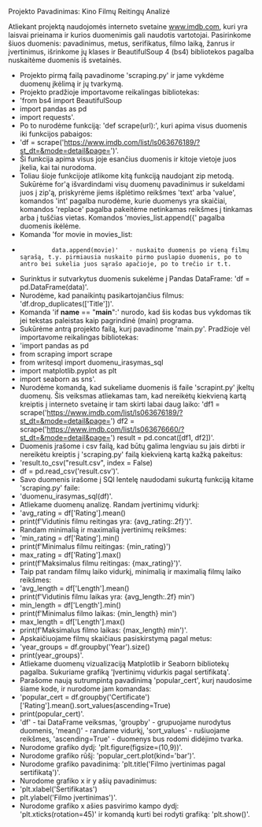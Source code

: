 Projekto Pavadinimas: Kino Filmų Reitingų Analizė

Atliekant projektą naudojomės interneto svetaine www.imdb.com, kuri yra laisvai prieinama ir kurios duomenimis gali naudotis vartotojai. Pasirinkome šiuos duomenis: pavadinimus, metus, serifikatus, filmo laiką, žanrus ir įvertinimus, išrinkome jų klases ir BeautifulSoup 4 (bs4) bibliotekos pagalba nuskaitėme duomenis iš svetainės. 
- Projekto pirmą failą pavadinome 'scraping.py' ir jame vykdėme duomenų įkėlimą ir jų tvarkymą.
- Projekto pradžioje importavome reikalingas bibliotekas:
- 'from bs4 import BeautifulSoup
- import pandas as pd
- import requests'.
- Po to nurodėme funkciją: 'def scrape(url):', kuri apima visus duomenis iki funkcijos pabaigos:
- 'df = scrape('https://www.imdb.com/list/ls063676189/?st_dt=&mode=detail&page=')'.
- Ši funkcija apima visus joje esančius duomenis ir kitoje vietoje juos įkelia, kai tai nurodoma.
- Toliau šioje funkcijoje atlikome kitą funkciją naudojant zip metodą. Sukūrėme for'ą išvardindami visų duomenų pavadinimus ir sukeldami juos į zip'ą, priskyrėme jiems išplėtimo reikšmes 'text' arba 'value', komandos 'int' pagalba nurodėme, kurie duomenys yra skaičiai, komandos 'replace' pagalba pakeitėme netinkamas reikšmes į tinkamas arba į tuščias vietas. Komandos 'movies_list.append({' pagalba duomenis ikėlėme.
- Komanda 'for movie in movies_list:
-              data.append(movie)'   - nuskaito duomenis po vieną filmų sąrašą, t.y. pirmiausia nuskaito pirmo puslapio duomenis, po to antro bei sukelia juos sąrašo apačioje, po to trečio ir t.t.
- Surinktus ir sutvarkytus duomenis sukelėme į Pandas DataFrame: 'df = pd.DataFrame(data)'.
- Nurodėme, kad panaikintų pasikartojančius filmus: 'df.drop_duplicates(['Title'])'.
- Komanda 'if __name__ == "__main__":' nurodo, kad šis kodas bus vykdomas tik jei tekstas paleistas kaip pagrindinė (main) programa.
- Sukūrėme antrą projekto failą, kurį pavadinome 'main.py'. Pradžioje vėl importavome reikalingas bibliotekas:
- 'import pandas as pd
- from scraping import scrape
- from writesql import duomenu_irasymas_sql
- import matplotlib.pyplot as plt
- import seaborn as sns'.
- Nurodėme komandą, kad sukeliame duomenis iš faile 'scrapint.py' įkeltų duomenų. Šis veiksmas atliekamas tam, kad nereikėtų kiekvieną kartą kreiptis į interneto svetainę ir tam skirti labai daug laiko:
'df1 = scrape('https://www.imdb.com/list/ls063676189/?st_dt=&mode=detail&page=')
df2 = scrape('https://www.imdb.com/list/ls063676660/?st_dt=&mode=detail&page=')
result = pd.concat([df1, df2])'.
- Duomenis įrašome i csv failą, kad būtų galima lengviau su jais dirbti ir nereikėtu kreiptis į 'scraping.py' failą kiekvieną kartą kažką pakeitus:
- 'result.to_csv("result.csv", index = False)
- df = pd.read_csv('result.csv')'.
- Savo duomenis irašome į SQl lentelę naudodami sukurtą funkciją kitame 'scraping.py' faile:
- 'duomenu_irasymas_sql(df)'.
- Atliekame duomenų analizę. Randam įvertinimų vidurkį:
- 'avg_rating = df['Rating'].mean()     
- print(f'Vidutinis filmu reitingas yra: {avg_rating:.2f}')'.
- Randam minimalią ir maximalią įvertinimų reikšmes:
- 'min_rating = df['Rating'].min()
- print(f'Minimalus filmu reitingas: {min_rating}')
- max_rating = df['Rating'].max()
- print(f'Maksimalus filmu reitingas: {max_rating}')'.
- Taip pat randam filmų laiko vidurkį, minimalią ir maximalią filmų laiko reikšmes:
- 'avg_length = df['Length'].mean()
- print(f'Vidutinis filmu laikas yra: {avg_length:.2f} min')
- min_length = df['Length'].min()
- print(f'Minimalus filmo laikas: {min_length} min')
- max_length = df['Length'].max()
- print(f'Maksimalus filmo laikas: {max_length} min')'.
- Apskaičiuojame filmų skaičiaus pasiskirstymą pagal metus:
- 'year_groups = df.groupby('Year').size()
-  print(year_groups)'.
- Atliekame duomenų vizualizaciją Matplotlib ir Seaborn bibliotekų pagalba. Sukuriame grafiką 'Įvertinimų vidurkis pagal sertifikatą'.
- Parašome naują sutrumpintą pavadinimą 'popular_cert', kurį naudosime šiame kode, ir nurodome jam komandas:
- 'popular_cert = df.groupby('Certificate')['Rating'].mean().sort_values(ascending=True)
- print(popular_cert)'.
- 'df' - tai DataFrame veiksmas, 'groupby' - grupuojame nurodytus duomenis, 'mean()' - randame vidurkį, 'sort_values' - rušiuojame reikšmes, 'ascending=True' - duomenys bus rodomi didėjimo tvarka.
- Nurodome grafiko dydį: 'plt.figure(figsize=(10,9))'.
- Nurodome grafiko rūšį: 'popular_cert.plot(kind='bar')'.
- Nurodome grafiko pavadinimą: 'plt.title('Filmo įvertinimas pagal sertifikatą')'.
- Nurodome grafiko x ir y ašių pavadinimus:
- 'plt.xlabel('Sertifikatas')
-  plt.ylabel('Filmo įvertinimas')'.
- Nurodome grafiko x ašies pasvirimo kampo dydį: 'plt.xticks(rotation=45)' ir komandą kurti bei rodyti grafiką: 'plt.show()'.


